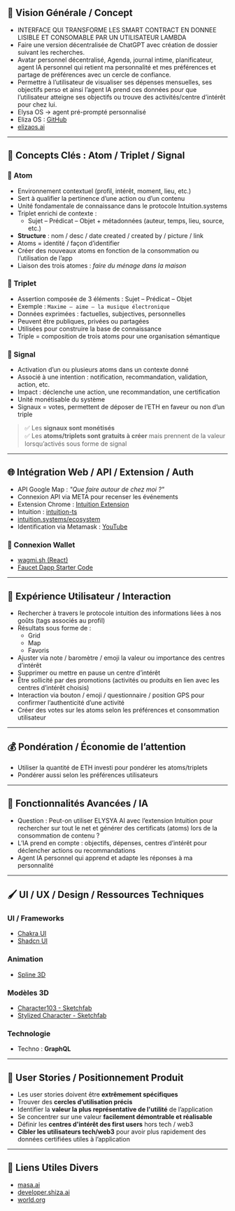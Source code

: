 ## 🔷 Vision Générale / Concept

- INTERFACE QUI TRANSFORME LES SMART CONTRACT EN DONNEE LISIBLE ET CONSOMABLE PAR UN UTILISATEUR LAMBDA
- Faire une version décentralisée de ChatGPT avec création de dossier suivant les recherches.
- Avatar personnel décentralisé, Agenda, journal intime, planificateur, agent IA personnel qui retient ma personnalité et mes préférences et partage de préférences avec un cercle de confiance.
- Permettre à l’utilisateur de visualiser ses dépenses mensuelles, ses objectifs perso et ainsi l’agent IA prend ces données pour que l’utilisateur atteigne ses objectifs ou trouve des activités/centre d’intérêt pour chez lui.
- Elysa OS → agent pré-prompté personnalisé
- Eliza OS : [GitHub](https://github.com/elizaOS/eliza)
- [elizaos.ai](https://www.elizaos.ai/)

---

## 🧠 Concepts Clés : Atom / Triplet / Signal

### 🔹 Atom

- Environnement contextuel (profil, intérêt, moment, lieu, etc.)
- Sert à qualifier la pertinence d’une action ou d’un contenu
- Unité fondamentale de connaissance dans le protocole Intuition.systems
- Triplet enrichi de contexte :
  - Sujet – Prédicat – Objet + métadonnées (auteur, temps, lieu, source, etc.)
- **Structure** : nom / desc / date created / created by / picture / link
- Atoms = identité / façon d’identifier
- Créer des nouveaux atoms en fonction de la consommation ou l’utilisation de l’app
- Liaison des trois atomes : *faire du ménage dans la maison*

### 🔹 Triplet

- Assertion composée de 3 éléments : Sujet – Prédicat – Objet
- Exemple : `Maxime – aime – la musique électronique`
- Données exprimées : factuelles, subjectives, personnelles
- Peuvent être publiques, privées ou partagées
- Utilisées pour construire la base de connaissance
- Triple = composition de trois atoms pour une organisation sémantique

### 🔹 Signal

- Activation d’un ou plusieurs atoms dans un contexte donné
- Associé à une intention : notification, recommandation, validation, action, etc.
- Impact : déclenche une action, une recommandation, une certification
- Unité monétisable du système
- Signaux = votes, permettent de déposer de l’ETH en faveur ou non d’un triple

> ✅ Les **signaux sont monétisés**  
> ✅ Les **atoms/triplets sont gratuits à créer** mais prennent de la valeur lorsqu’activés sous forme de signal

---

## 🌐 Intégration Web / API / Extension / Auth

- API Google Map : *"Que faire autour de chez moi ?"*
- Connexion API via META pour recenser les événements
- Extension Chrome : [Intuition Extension](https://github.com/0xIntuition/chrome-extension/)
- Intuition : [intuition-ts](https://github.com/0xIntuition/intuition-ts)
- [intuition.systems/ecosystem](https://www.intuition.systems/ecosystem)
- Identification via Metamask : [YouTube](https://www.youtube.com/watch?v=xKaJ-GGoikk)

### 🔐 Connexion Wallet

- [wagmi.sh (React)](https://wagmi.sh/react/getting-started)
- [Faucet Dapp Starter Code](https://github.com/jspruance/faucet-dapp-starter-code-connect-wallet)

---

## 🧭 Expérience Utilisateur / Interaction

- Rechercher à travers le protocole intuition des informations liées à nos goûts (tags associés au profil)
- Résultats sous forme de :
  - Grid
  - Map
  - Favoris
- Ajuster via note / baromètre / emoji la valeur ou importance des centres d’intérêt
- Supprimer ou mettre en pause un centre d’intérêt
- Être sollicité par des promotions (activités ou produits en lien avec les centres d’intérêt choisis)
- Interaction via bouton / emoji / questionnaire / position GPS pour confirmer l’authenticité d’une activité
- Créer des votes sur les atoms selon les préférences et consommation utilisateur

---

## 💰 Pondération / Économie de l’attention

- Utiliser la quantité de ETH investi pour pondérer les atoms/triplets
- Pondérer aussi selon les préférences utilisateurs

---

## 🧪 Fonctionnalités Avancées / IA

- Question : Peut-on utiliser ELYSYA AI avec l’extension Intuition pour rechercher sur tout le net et générer des certificats (atoms) lors de la consommation de contenu ?
- L’IA prend en compte : objectifs, dépenses, centres d’intérêt pour déclencher actions ou recommandations
- Agent IA personnel qui apprend et adapte les réponses à ma personnalité

---

## 🖌️ UI / UX / Design / Ressources Techniques

### UI / Frameworks

- [Chakra UI](https://chakra-ui.com/playground)
- [Shadcn UI](https://ui.shadcn.com/)

### Animation

- [Spline 3D](https://spline.design/)

### Modèles 3D

- [Character103 - Sketchfab](https://sketchfab.com/3d-models/character103-man-a055873efd814aac9b66b8cf297f124d)
- [Stylized Character - Sketchfab](https://sketchfab.com/3d-models/stylized-character-586b4137f9a64ba4884ac3207622e6b7)

### Technologie

- Techno : **GraphQL**

---

## 🧩 User Stories / Positionnement Produit

- Les user stories doivent être **extrêmement spécifiques**
- Trouver des **cercles d’utilisation précis**
- Identifier la **valeur la plus représentative de l'utilité** de l’application
- Se concentrer sur une valeur **facilement démontrable et réalisable**
- Définir les **centres d'intérêt des first users** hors tech / web3
- **Cibler les utilisateurs tech/web3** pour avoir plus rapidement des données certifiées utiles à l’application

---

## 🔗 Liens Utiles Divers

- [masa.ai](https://www.masa.ai/)
- [developer.shiza.ai](https://developer.shiza.ai/exchange)
- [world.org](https://world.org/fr-fr)
